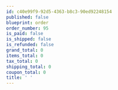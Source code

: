 ```yaml
---
id: c40e99f9-92d5-4363-b8c3-90ed92248154
published: false
blueprint: order
order_number: 95
is_paid: false
is_shipped: false
is_refunded: false
grand_total: 0
items_total: 0
tax_total: 0
shipping_total: 0
coupon_total: 0
title: ' '
---
```

